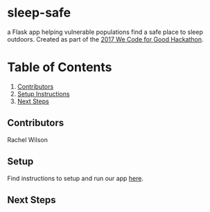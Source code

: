 # sleep-safe
a Flask app helping vulnerable populations find a safe place to sleep outdoors.  Created as part of the [2017 We Code for Good Hackathon](https://wecodeforgood2017.splashthat.com/).

# Table of Contents

1. [Contributors](#contributors)
2. [Setup Instructions](#setup)
3. [Next Steps](#next-steps)

## Contributors

Rachel Wilson




## Setup

Find instructions to setup and run our app [here](https://github.com/razzlepdx/sleep-safe/blob/master/SETUP.md).

## Next Steps

